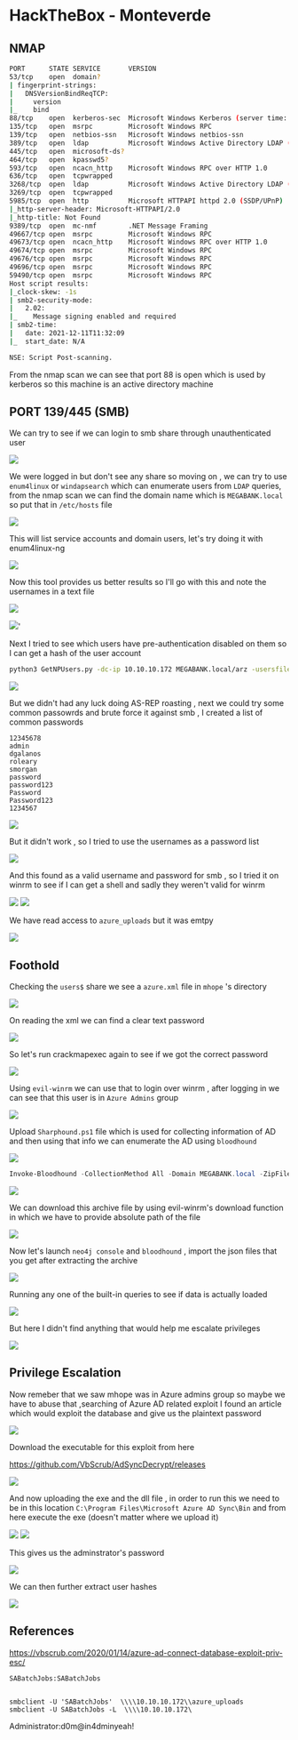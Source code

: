 # HackTheBox - Monteverde

## NMAP

```bash
PORT      STATE SERVICE       VERSION
53/tcp    open  domain?
| fingerprint-strings: 
|   DNSVersionBindReqTCP: 
|     version                                                          
|_    bind   
88/tcp    open  kerberos-sec  Microsoft Windows Kerberos (server time: 2021-12-11 11:29:48Z)
135/tcp   open  msrpc         Microsoft Windows RPC
139/tcp   open  netbios-ssn   Microsoft Windows netbios-ssn
389/tcp   open  ldap          Microsoft Windows Active Directory LDAP (Domain: MEGABANK.LOCAL0., Site: Default-First-Site-Name)
445/tcp   open  microsoft-ds?
464/tcp   open  kpasswd5?                                              
593/tcp   open  ncacn_http    Microsoft Windows RPC over HTTP 1.0
636/tcp   open  tcpwrapped                                             
3268/tcp  open  ldap          Microsoft Windows Active Directory LDAP (Domain: MEGABANK.LOCAL0., Site: Default-First-Site-Name)
3269/tcp  open  tcpwrapped                                             
5985/tcp  open  http          Microsoft HTTPAPI httpd 2.0 (SSDP/UPnP)
|_http-server-header: Microsoft-HTTPAPI/2.0                                                                                                   
|_http-title: Not Found                                                
9389/tcp  open  mc-nmf        .NET Message Framing                
49667/tcp open  msrpc         Microsoft Windows RPC
49673/tcp open  ncacn_http    Microsoft Windows RPC over HTTP 1.0
49674/tcp open  msrpc         Microsoft Windows RPC
49676/tcp open  msrpc         Microsoft Windows RPC
49696/tcp open  msrpc         Microsoft Windows RPC
59490/tcp open  msrpc         Microsoft Windows RPC
Host script results:
|_clock-skew: -1s
| smb2-security-mode: 
|   2.02: 
|_    Message signing enabled and required
| smb2-time: 
|   date: 2021-12-11T11:32:09
|_  start_date: N/A

NSE: Script Post-scanning.
```

From the nmap scan we can see that port 88 is open which is used by kerberos so this machine is an active directory machine

## PORT 139/445 (SMB)

We can try to see if we can login to smb share through unauthenticated  user

<img src="https://i.imgur.com/uLMLvqY.png"/>

We were logged in but don't see any share so moving on , we can try to use `enum4linux` or `windapsearch` which can enumerate users from `LDAP` queries, from the nmap scan we can find the domain name which is `MEGABANK.local` so put that in `/etc/hosts` file

<img src="https://i.imgur.com/ascUJe4.png"/>

This will list service accounts and domain users, let's try doing it with enum4linux-ng

<img src="https://i.imgur.com/AovizRf.png"/>

Now this tool provides us better results so I'll go with this and note the usernames in a text file 

<img src="https://i.imgur.com/JLz21lM.png"/>

<img src="https://i.imgur.com/uwyRAg7.png"/>'

Next I tried to see which users have pre-authentication disabled on them so I can get a hash of the user account

```bash
python3 GetNPUsers.py -dc-ip 10.10.10.172 MEGABANK.local/arz -usersfile ~/Notes/CTFs/HTB/Medium/Monteverde/users.txt
```

<img src="https://i.imgur.com/ExajSLn.png"/>

But we didn't had any luck doing AS-REP roasting , next we could try some common passowrds and brute force it against smb , I created a list of common passwords

```
12345678
admin
dgalanos
roleary
smorgan
password
password123
Password
Password123
1234567
```

<img src="https://i.imgur.com/mxUfCRV.png"/>

But it didn't work , so I tried to use the usernames as a password list

<img src="https://i.imgur.com/88g93wf.png"/>

And this found as a valid username and password for smb , so I tried it on winrm to see if I can get a shell and sadly they weren't valid for winrm

<img src="https://i.imgur.com/7DDNerC.png"/>

<img src="https://i.imgur.com/cAS3Z7A.png"/>

We have read access to `azure_uploads` but it was emtpy

<img src="https://i.imgur.com/GdqKo7l.png"/>

## Foothold

Checking the `users$` share we see a `azure.xml` file in `mhope` 's directory

<img src="https://i.imgur.com/fthQiHp.png"/>

On reading the xml we can find a clear text password

<img src="https://i.imgur.com/09tY5r0.png"/>

So let's run crackmapexec again to see if we got the correct password

<img src="https://i.imgur.com/bx9HE1a.png"/>

Using `evil-winrm` we can use that to login over winrm , after logging in we can see that this user is in `Azure Admins` group

<img src="https://i.imgur.com/ZiXIvSO.png"/>

Upload `Sharphound.ps1` file which is used for collecting information of AD and then using that info we can enumerate the AD using `bloodhound`

<img src="https://i.imgur.com/IO39L01.png"/>

```powershell
Invoke-Bloodhound -CollectionMethod All -Domain MEGABANK.local -ZipFileName loot.zip
```

<img src="https://i.imgur.com/hcYJRf3.png"/>

We can download this archive file by using evil-winrm's download function in which we have to provide absolute path of the file

<img src="https://i.imgur.com/euT3S5F.png"/>

Now let's launch `neo4j console` and `bloodhound` , import the json files that you get after extracting the archive

<img src="https://i.imgur.com/s4wygU1.png"/>

Running any one of the built-in queries to see if data is actually loaded

<img src="https://i.imgur.com/pW0YTB0.png"/>

But here I didn't find anything that would help me escalate privileges

<img src="https://i.imgur.com/eRY82TY.png"/>

## Privilege Escalation

Now remeber that we saw mhope was in Azure admins group so maybe we have to abuse that ,searching of Azure AD related exploit I found an article which would exploit the database and give us the plaintext password 

<img src="https://i.imgur.com/BwbZJTG.png"/>

Download the executable for this exploit from here

https://github.com/VbScrub/AdSyncDecrypt/releases

<img src="https://i.imgur.com/jdBsHAp.png"/>

And now uploading the exe and the dll file , in order to run this we need to be in this location `C:\Program Files\Microsoft Azure AD Sync\Bin` and from here execute the exe (doesn't matter where we upload it)

<img src="https://i.imgur.com/EANqNET.png"/>

<img src="https://i.imgur.com/64O8bgU.png"/>

This gives us the adminstrator's password 

<img src="https://i.imgur.com/oZk1HoM.png"/>

We can then further extract user hashes

<img src="https://i.imgur.com/HJAqL8C.png"/>


## References

https://vbscrub.com/2020/01/14/azure-ad-connect-database-exploit-priv-esc/


```
SABatchJobs:SABatchJobs


smbclient -U 'SABatchJobs'  \\\\10.10.10.172\\azure_uploads
smbclient -U SABatchJobs -L  \\\\10.10.10.172\
```

Administrator:d0m@in4dminyeah!
